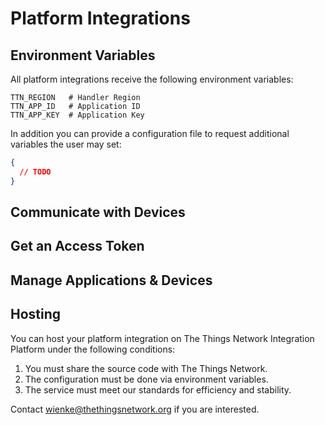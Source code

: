 # Platform Integrations

## Environment Variables

All platform integrations receive the following environment variables:

```
TTN_REGION   # Handler Region
TTN_APP_ID   # Application ID
TTN_APP_KEY  # Application Key
```

In addition you can provide a configuration file to request additional variables the user may set:

```json
{
  // TODO
}
```

## Communicate with Devices

## Get an Access Token

## Manage Applications & Devices

## Hosting

You can host your platform integration on The Things Network Integration Platform under the following conditions:

1. You must share the source code with The Things Network.
2. The configuration must be done via environment variables.
3. The service must meet our standards for efficiency and stability.

Contact [wienke@thethingsnetwork.org](mailto:wienke@thethingsnetwork.org) if you are interested.
